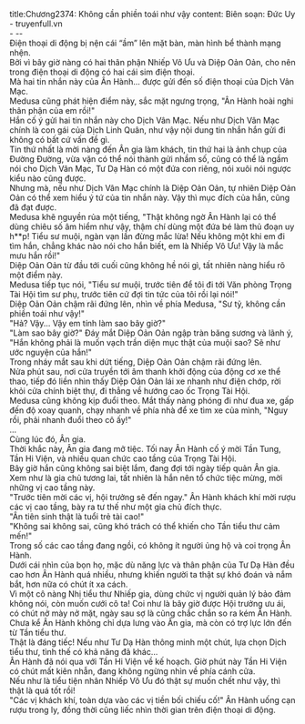 title:Chương2374: Không cần phiền toái như vậy
content:
Biên soạn: Đức Uy - truyenfull.vn<br>- --<br>Điện thoại di động bị nện cái “ầm” lên mặt bàn, màn hình bể thành mạng nhện.<br>Bởi vì bây giờ nàng có hai thân phận Nhiếp Vô Ưu và Diệp Oản Oản, cho nên trong điện thoại di động có hai cái sim điện thoại.<br>Mà hai tin nhắn này của Ân Hành... được gửi đến số điện thoại của Dịch Vân Mạc.<br>Medusa cũng phát hiện điểm này, sắc mặt ngưng trọng, "Ân Hành hoài nghi thân phận của em rồi!"<br>Hắn cố ý gửi hai tin nhắn này cho Dịch Vân Mạc. Nếu như Dịch Vân Mạc chính là con gái của Dịch Linh Quân, như vậy nội dung tin nhắn hắn gửi đi không có bất cứ vấn đề gì.<br>Tin thứ nhất là mời nàng đến Ân gia làm khách, tin thứ hai là ảnh chụp của Đường Đường, vừa vặn có thể nói thành gửi nhầm số, cũng có thể là ngầm nói cho Dịch Vân Mạc, Tư Dạ Hàn có một đứa con riêng, nói xuôi nói ngược kiểu nào cũng được.<br>Nhưng mà, nếu như Dịch Vân Mạc chính là Diệp Oản Oản, tự nhiên Diệp Oản Oản có thể xem hiểu ý tứ của tin nhắn này. Vậy thì mục đích của hắn, cũng đã đạt được.<br>Medusa khẽ nguyền rủa một tiếng, "Thật không ngờ Ân Hành lại có thể dùng chiêu số âm hiểm như vậy, thậm chí dùng một đứa bé làm thủ đoạn uy h**p! Tiểu sư muội, ngàn vạn lần đừng mắc lừa! Nếu không một khi em đi tìm hắn, chẳng khác nào nói cho hắn biết, em là Nhiếp Vô Ưu! Vậy là mắc mưu hắn rồi!"<br>Diệp Oản Oản từ đầu tới cuối cũng không hề nói gì, tất nhiên nàng hiểu rõ một điểm này.<br>Medusa tiếp tục nói, "Tiểu sư muội, trước tiên để tôi đi tới Văn phòng Trọng Tài Hội tìm sư phụ, trước tiên cứ đợi tin tức của tôi rồi lại nói!"<br>Diệp Oản Oản chậm rãi đứng lên, nhìn về phía Medusa, "Sư tỷ, không cần phiền toái như vậy!"<br>"Hả? Vậy... Vậy em tính làm sao bây giờ?"<br>"Làm sao bây giờ?" Đáy mắt Diệp Oản Oản ngập tràn băng sương và lãnh ý, "Hắn không phải là muốn vạch trần diện mục thật của muội sao? Sẽ như ước nguyện của hắn!"<br>Trong nháy mắt sau khi dứt tiếng, Diệp Oản Oản chậm rãi đứng lên.<br>Nửa phút sau, nơi cửa truyền tới âm thanh khởi động của động cơ xe thể thao, tiếp đó liền nhìn thấy Diệp Oản Oản lái xe nhanh như điện chớp, rời khỏi cửa chính biệt thự, đi thẳng về hướng cao ốc Trọng Tài Hội.<br>Medusa cũng không kịp đuổi theo. Mắt thấy nàng phóng đi như đua xe, gấp đến độ xoay quanh, chạy nhanh về phía nhà để xe tìm xe của mình, "Nguy rồi, phải nhanh đuổi theo cô ấy!"<br>...<br>Cùng lúc đó, Ân gia.<br>Thời khắc này, Ân gia đang mở tiệc. Tối nay Ân Hành cố ý mời Tần Tung, Tần Hi Viện, và nhiều quan chức cao tầng của Trọng Tài Hội.<br>Bây giờ hắn cũng không sai biệt lắm, đang đợi tới ngày tiếp quản Ân gia. Xem như là gia chủ tương lai, tất nhiên là hắn nên tổ chức tiệc mừng, mời những vị cao tầng này.<br>"Trước tiên mời các vị, hội trưởng sẽ đến ngay." Ân Hành khách khí mời rượu các vị cao tầng, bày ra tư thế như một gia chủ đích thực.<br>"Ân tiên sinh thật là tuổi trẻ tài cao!"<br>"Không sai không sai, cũng khó trách có thể khiến cho Tần tiểu thư cảm mến!"<br>Trong số các cao tầng đang ngồi, có không ít người ủng hộ và coi trọng Ân Hành.<br>Dưới cái nhìn của bọn họ, mặc dù năng lực và thân phận của Tư Dạ Hàn đều cao hơn Ân Hành quá nhiều, nhưng khiến người ta thật sự khó đoán và nắm bắt, hơn nữa có chút ít xa cách.<br>Vì một cô nàng Nhị tiểu thư Nhiếp gia, dùng chức vị người quản lý bảo đảm không nói, còn muốn cưới cô ta! Coi như là bây giờ được Hội trưởng ưu ái, có chút nở mày nở mặt, ngày sau sợ là cũng chắc chắn so ra kém Ân Hành.<br>Chưa kể Ân Hành không chỉ dựa lưng vào Ân gia, mà còn có trợ lực lớn đến từ Tần tiểu thư.<br>Thật là đáng tiếc! Nếu như Tư Dạ Hàn thông minh một chút, lựa chọn Dịch tiểu thư, tình thế có khả năng đã khác...<br>Ân Hành đã nói qua với Tần Hi Viện về kế hoạch. Giờ phút này Tần Hi Viện có chút mất kiên nhẫn, đang không ngừng nhìn về phía cánh cửa.<br>Nếu như là tiểu tiện nhân Nhiếp Vô Ưu đó thật sự muốn chết như vậy, thì thật là quá tốt rồi!<br>"Các vị khách khí, toàn dựa vào các vị tiền bối chiếu cố!" Ân Hành uống cạn rượu trong ly, đồng thời cũng liếc nhìn thời gian trên điện thoại di động.